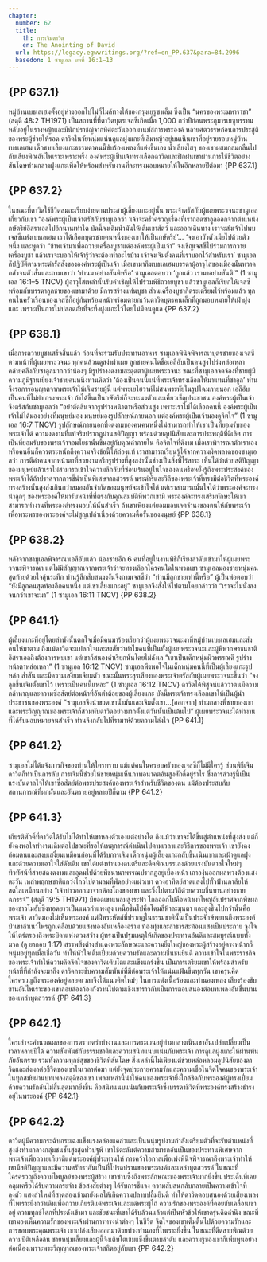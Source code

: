 ```yaml
---
chapter:
  number: 62
  title:
    th: การเจิมดาวิด
    en: The Anointing of David
  url: https://legacy.egwwritings.org/?ref=en_PP.637&para=84.2996
  basedon: 1 ซามูเอล บทที่ 16:1–13
---
```


## {PP 637.1}

หมู่บ้านเบธเลเฮมตั้งอยู่ห่างออกไปไม่กี่ไมล์ทางใต้ของกรุงเยรูซาเล็ม ซึ่งเป็น “นครของพระมหาราชา” (สดุดี 48:2 TH1971) เป็นสถานที่ที่ดาวิดบุตรเจสซีเกิดเมื่อ 1,000 กว่าปีก่อนพระกุมารเยซูบรรทมหลับอยู่ในรางหญ้าและมีนักปราชญ์จากทิศตะวันออกมานมัสการพระองค์ หลายศตวรรษก่อนการประสูติของพระผู้ช่วยให้รอด ดาวิดในวัยหนุ่มแน่นดูแลฝูงแกะที่เล็มหญ้าอยู่บนเนินเขาที่อยู่รายรอบหมู่บ้านเบธเลเฮม เด็กชายเลี้ยงแกะธรรมดาคนนี้ขับร้องเพลงที่แต่งขึ้นเอง น้ำเสียงใสๆ ของเขาผสมกลมกลืนไปกับเสียงพิณอันไพเราะเพราะพริ้ง องค์พระผู้เป็นเจ้าทรงเลือกดาวิดและฝึกฝนเขาผ่านการใช้ชีวิตอย่างสันโดษท่ามกลางฝูงแกะเพื่อให้พร้อมสำหรับงานที่จะทรงมอบหมายให้ในอีกหลายปีต่อมา {PP 637.1}

## {PP 637.2}

ในขณะที่ดาวิดใช้ชีวิตสมถะเรียบง่ายตามประสาผู้เลี้ยงแกะอยู่นั้น พระเจ้าตรัสกับผู้เผยพระวจนะซามูเอลเกี่ยวกับเขา “องค์พระผู้เป็นเจ้าตรัสกับซามูเอลว่า ‘เจ้าจะคร่ำครวญเรื่องที่เราถอดซาอูลออกจากตำแหน่งกษัตริย์อิสราเอลไปอีกนานเท่าใด บัดนี้จงเติมน้ำมันให้เต็มเขาสัตว์ และออกเดินทาง เราจะส่งเจ้าไปพบเจสซีแห่งเบธเลเฮม เราได้เลือกบุตรชายคนหนึ่งของเขาให้เป็นกษัตริย์’… ‘จงเอาวัวตัวเมียไปด้วยตัวหนึ่ง และพูดว่า “ข้าพเจ้ามาเพื่อถวายเครื่องบูชาแด่องค์พระผู้เป็นเจ้า” จงเชิญเจสซีไปร่วมการถวายเครื่องบูชา แล้วเราจะบอกให้เจ้ารู้ว่าจะต้องทำอะไรบ้าง เจ้าจงเจิมตั้งคนที่เราบอกไว้สำหรับเรา’ ซามูเอลก็ปฏิบัติตามพระดำรัสสั่งขององค์พระผู้เป็นเจ้า เมื่อเขามาถึงเบธเลเฮมบรรดาผู้อาวุโสของเมืองนั้นหวาดกลัวจนตัวสั่นและถามเขาว่า ‘ท่านมาอย่างสันติหรือ’ ซามูเอลตอบว่า ‘ถูกแล้ว เรามาอย่างสันติ’” (1 ซามูเอล 16:1–5 TNCV) ผู้อาวุโสเหล่านั้นรับคำเชิญให้ไปร่วมพิธีถวายบูชา แล้วซามูเอลก็เรียกให้เจสซีพร้อมกับบรรดาลูกชายของเขามาด้วย มีการสร้างแท่นบูชา ส่วนเครื่องบูชาก็ตระเตรียมไว้พร้อมแล้ว ทุกคนในครัวเรือนของเจสซีก็อยู่กันพร้อมหน้าพร้อมตายกเว้นดาวิดบุตรคนเล็กที่ถูกมอบหมายให้เฝ้าฝูงแกะ เพราะเป็นการไม่ปลอดภัยที่จะทิ้งฝูงแกะไว้โดยไม่มีคนดูแล {PP 637.2}

## {PP 638.1}

เมื่อการถวายบูชาเสร็จสิ้นแล้ว ก่อนที่จะร่วมรับประทานอาหาร ซามูเอลพินิจพิจารณาบุตรชายของเจสซีตามหน้าที่ผู้เผยพระวจนะ ทุกคนล้วนดูสง่าผ่าเผย ลูกชายคนโตชื่อเอลีอับเป็นคนสูงโปร่งหล่อเหลาคล้ายคลึงกับซาอูลมากกว่าน้องๆ มีรูปร่างงดงามสะดุดตาผู้เผยพระวจนะ ขณะที่ซามูเอลจดจ้องที่ชายผู้มีความภูมิฐานเยี่ยงเจ้าชายคนหนึ่งท่านคิดว่า ‘ต้องเป็นคนนี้แน่ที่พระเจ้าทรงเลือกให้มาแทนที่ซาอูล’ ท่านจึงรอการอนุญาตจากพระเจ้าให้เจิมชายผู้นี้ แต่พระเยโฮวาห์ไม่สนพระทัยในรูปโฉมภายนอก เอลีอับเป็นคนที่ไม่ยำเกรงพระเจ้า ถ้าได้ขึ้นเป็นกษัตริย์ก็จะทะนงตัวและเคี่ยวเข็ญประชาชน องค์พระผู้เป็นเจ้าจึงตรัสกับซามูเอลว่า “อย่าตัดสินจากรูปร่างหน้าตาหรือส่วนสูง เพราะเราไม่ได้เลือกคนนี้ องค์พระผู้เป็นเจ้าไม่ได้มองอย่างที่มนุษย์มอง มนุษย์มองรูปลักษณ์ภายนอก แต่องค์พระผู้เป็นเจ้ามองดูจิตใจ” (1 ซามูเอล 16:7 TNCV) รูปลักษณ์ภายนอกที่งดงามของคนคนหนึ่งไม่สามารถทำให้เขาเป็นที่ยอมรับของพระเจ้าได้ ความงดงามที่แท้จริงปรากฏผ่านสติปัญญา พร้อมด้วยอุปนิสัยและการประพฤติที่ดีเลิศ การเป็นที่ยอมรับของพระเจ้าจอมโยธานั้นขึ้นอยู่กับคุณค่าภายใน คือจิตใจที่ดีงาม เมื่อเราพิจารณาตัวเราเองหรือคนอื่นก็ควรตระหนักถึงความจริงข้อนี้ให้ถ่องแท้ เราสามารถเรียนรู้ได้จากความผิดพลาดของซามูเอลว่า การตีค่าคนจากหน้าตาที่สวยงามหรือรูปร่างที่สูงสง่านั้นช่างเป็นสิ่งที่ไร้สาระ เห็นได้ว่าด้วยสติปัญญาของมนุษย์แล้วเราไม่สามารถเข้าใจความลึกลับที่ซ่อนเร้นอยู่ในใจของคนหรือหยั่งรู้ถึงพระประสงค์ของพระเจ้าได้ถ้าปราศจากการชี้นำเป็นพิเศษจากสวรรค์ พระดำริและวิถีของพระเจ้าที่ทรงมีต่อชีวิตที่พระองค์ทรงสร้างนั้นสูงส่งเกินกว่าสมองอันจำกัดของมนุษย์จะเข้าใจได้ แต่เราสามารถมั่นใจได้ว่าพระองค์จะทรงนำลูกๆ ของพระองค์ให้มารับหน้าที่ที่ตรงกับคุณสมบัติที่พวกเขามี พระองค์จะทรงเสริมทักษะให้เขาสามารถทำงานที่พระองค์ทรงมอบให้นั้นสำเร็จ ถ้าเขาเพียงแต่ยอมมอบเจตจำนงของตนให้กับพระเจ้าเพื่อพระพรของพระองค์จะไม่สูญเปล่าเนื่องด้วยความดื้อรั้นของมนุษย์ {PP 638.1}

## {PP 638.2}

หลังจากซามูเอลพิจารณาเอลีอับแล้ว น้องชายอีก 6 คนที่อยู่ในงานพิธีก็เรียงลำดับเข้ามาให้ผู้เผยพระวจนะพิจารณา แต่ไม่มีสัญญาณจากพระเจ้าว่าจะทรงเลือกใครคนใดในพวกเขา ซามูเอลมองชายหนุ่มคนสุดท้ายด้วยใจลุ้นระทึก ท่านรู้สึกสับสนงงงันจึงถามเจสซีว่า “ท่านมีลูกชายเท่านี้หรือ” ผู้เป็นพ่อตอบว่า “ยังมีลูกคนสุดท้องอีกคนหนึ่ง แต่เขาเลี้ยงแกะอยู่” ซามูเอลจึงสั่งให้ไปตามโดยกล่าวว่า “เราจะไม่นั่งลงจนกว่าเขาจะมา” (1 ซามูเอล 16:11 TNCV) {PP 638.2}

## {PP 641.1}

ผู้เลี้ยงแกะที่อยู่โดยลำพังนั้นตกใจเมื่อมีคนมาร้องเรียกว่าผู้เผยพระวจนะมาที่หมู่บ้านเบธเลเฮมและส่งคนให้มาตาม ถึงแม้ดาวิดจะแปลกใจและสงสัยว่าทำไมคนที่เป็นทั้งผู้เผยพระวจนะและผู้พิพากษาชนชาติอิสราเอลถึงต้องการพบเขา แต่เขาก็สนองคำเรียกนั้นโดยไม่ลังเล “เขาเป็นเด็กหนุ่มผิวพรรณดี รูปร่างหน้าตาหล่อเหลา” (1 ซามูเอล 16:12 TNCV) ซามูเอลพึงพอใจในเด็กหนุ่มคนนี้ที่เป็นผู้เลี้ยงแกะรูปหล่อ ล่ำสัน และมีความเสงี่ยมเจียมตัว ขณะนั้นพระสุรเสียงของพระเจ้าตรัสกับผู้เผยพระวจนะขึ้นว่า “จงลุกขึ้นเจิมตั้งเขาไว้ เพราะเป็นคนนี้แหละ” (1 ซามูเอล 16:12 TNCV) ดาวิดได้พิสูจน์แล้วว่าตนมีความกล้าหาญและความซื่อสัตย์ต่อหน้าที่อันต่ำต้อยของผู้เลี้ยงแกะ บัดนี้พระเจ้าทรงเลือกเขาให้เป็นผู้นำประชาชนของพระองค์ “ซามูเอลจึงนำขวดเขาน้ำมันและเจิมตั้งเขา…[ออกจาก] ท่ามกลางพี่ชายของเขา และพระวิญญาณของพระเจ้าก็สวมทับดาวิดอย่างมากตั้งแต่วันนั้นเป็นต้นไป”<!--1 ซามูเอล 16:13 TH1971--> ผู้เผยพระวจนะได้ทำงานที่ได้รับมอบหมายจนสำเร็จ ท่านจึงกลับไปที่รามาห์ด้วยความโล่งใจ {PP 641.1}

## {PP 641.2}

ซามูเอลไม่ได้แจ้งภารกิจของท่านให้ใครทราบ แม้แต่คนในครอบครัวของเจสซีก็ไม่มีใครรู้ ส่วนพิธีเจิมดาวิดก็ทำเป็นการลับ การเจิมนี้ช่วยให้ชายหนุ่มเห็นภาพอนาคตอันสูงศักดิ์อยู่รำไร ซึ่งการล่วงรู้นี้เป็นแรงบันดาลใจให้เขาซื่อสัตย์ต่อพระประสงค์ของพระเจ้าสำหรับชีวิตของตน แม้ต้องประสบกับสถานการณ์ที่ผกผันและอันตรายอยู่หลายปีก็ตาม {PP 641.2}

## {PP 641.3}

เกียรติศักดิ์ที่ดาวิดได้รับไม่ได้ทำให้เขาหลงตัวเองแต่อย่างใด ถึงแม้ว่าเขาจะได้ขึ้นสู่ตำแหน่งที่สูงส่ง แต่ก็ยังคงพอใจทำงานเดิมต่อไปขณะที่รอให้เหตุการณ์ดำเนินไปตามเวลาและวิธีการของพระเจ้า เขายังคงถ่อมตนและสงบเสงี่ยมเหมือนก่อนที่ได้รับการเจิม เด็กหนุ่มผู้เลี้ยงแกะกลับขึ้นเนินเขาและเฝ้าดูแลฝูงแกะด้วยความเอาใจใส่ดังเดิม เขาได้แต่งทำนองดนตรีและดีดพิณบรรเลงด้วยแรงบันดาลใจใหม่ๆ ทิวทัศน์ที่สวยสดงดงามและอุดมไปด้วยพืชนานาพรรณปรากฏอยู่เบื้องหน้า เถาองุ่นออกผลพวงต้องแสงตะวัน เหล่าพฤกษชาติแกว่งไกวไปตามลมที่พัดอย่างแผ่วเบา ดวงอาทิตย์สาดแสงไปทั่วฟ้านภาลัยให้สดใสเหมือนอย่าง “เจ้าบ่าวออกมาจากห้องโถงของเขา และวิ่งไปตามวิถีด้วยความชื่นบานอย่างชายฉกรรจ์” (สดุดี 19:5 TH1971) มียอดเขาแหลมสูงระฟ้า ไกลออกไปคือหน้าผาใหญ่อันปราศจากพืชผลของชาวโมอับซึ่งทอดยาวเป็นแนวกำแพงสูง เหนือขึ้นไปคือโดมสีฟ้าละมุนตา และสูงขึ้นไปกว่านั้นคือพระเจ้า ดาวิดมองไม่เห็นพระองค์ แต่ฝีพระหัตถ์ที่ปรากฏในธรรมชาตินั้นเป็นประจักษ์พยานถึงพระองค์ ป่าเขาลำเนาไพรถูกเคลือบด้วยแสงทองอันเหลืองอร่าม ท้องทุ่งและลำธารสะท้อนแสงเป็นประกาย จูงใจให้ไตร่ตรองถึงพระบิดาแห่งดวงสว่าง ผู้ทรงเป็นปฐมเหตุให้เกิดของประทานอันดีและสมบูรณ์แบบทั้งมวล (ดู ยากอบ 1:17) สรรพสิ่งต่างสำแดงพระลักษณะและความยิ่งใหญ่ของพระผู้สร้างอยู่ตรงหน้ากวีหนุ่มอยู่ทุกเมื่อเชื่อวัน ทำให้หัวใจเต็มเปี่ยมด้วยความรักและความชื่นชนยินดี ความเข้าใจในพระราชกิจของพระเจ้าทำให้ความคิดจิตใจของดาวิดเติบโตและแข็งแกร่งขึ้น เป็นการเตรียมเขาให้พร้อมสำหรับหน้าที่ที่กำลังจะมาถึง ดาวิดกระชับความสัมพันธ์ที่มีต่อพระเจ้าให้แน่นแฟ้นขึ้นทุกวัน เขาครุ่นคิดใคร่ครวญถึงพระองค์อยู่ตลอดเวลาจึงได้แนวคิดใหม่ๆ ในการแต่งเนื้อร้องและทำนองเพลง เสียงร้องขับขานอันไพเราะของเขาลอยล่องก้องกังวานไปตามเชิงเขาราวกับเป็นการตอบสนองต่อบทเพลงอันชื่นบานของเหล่าทูตสวรรค์ {PP 641.3}

## {PP 642.1}

ใครเล่าจะคำนวณผลของการตรากตรำทำงานและการตระเวนอยู่ท่ามกลางเนินเขาอันเปล่าเปลี่ยวเป็นเวลาหลายปีได้ ความสัมพันธ์กับธรรมชาติและความสนิทแนบแน่นกับพระเจ้า การดูแลฝูงแกะให้ผ่านพ้นภัยอันตราย รวมทั้งความทุกข์สุขของชีวิตที่สันโดษ สิ่งเหล่านี้ไม่เพียงแต่ช่วยหล่อหลอมอุปนิสัยของดาวิดและส่งผลต่อชีวิตของเขาในเวลาต่อมา แต่ยังจุดประกายความรักและความเชื่อในจิตใจคนของพระเจ้าในทุกสมัยผ่านบทเพลงสดุดีของเขา เพลงเหล่านี้นำให้คนของพระเจ้ายิ่งใกล้ชิดกับพระองค์ผู้ทรงเปี่ยมด้วยความรักอันไม่สิ้นสุดมากยิ่งขึ้น คือสนิทแนบแน่นกับพระเจ้าซึ่งบรรดาชีวิตที่พระองค์ทรงสร้างธำรงอยู่ในพระองค์ {PP 642.1}

## {PP 642.2}

ดาวิดผู้มีความกระฉับกระเฉงแข็งแรงคล่องแคล่วและเป็นหนุ่มรูปงามกำลังเตรียมตัวที่จะรับตำแหน่งที่สูงส่งท่ามกลางกลุ่มชนชั้นสูงสุดทั่วปฐพี เขาใช้ตะลันต์ความสามารถอันเป็นของประทานพิเศษจากพระเจ้าเพื่อถวายเกียรติแด่พระองค์ผู้ประทานให้ การคว้าโอกาสเพื่อเพ่งพินิจพิจารณาถึงพระเจ้าทำให้เขามีสติปัญญาและมีความศรัทธาอันเป็นที่โปรดปรานของพระองค์และเหล่าทูตสวรรค์ ในขณะที่ใคร่ครวญถึงความไพบูลย์ของพระผู้สร้าง เขาซาบซึ้งถึงพระลักษณะของพระเจ้ามากยิ่งขึ้น ประเด็นที่เคยคลุมเครือได้รับความกระจ่าง ข้อสงสัยต่างๆ ได้รับการชี้แจง ความสับสนกลับกลายเป็นความเข้าใจที่ลงตัว แสงลำใหม่ที่สาดส่องเข้ามายังผลให้เกิดความปลาบปลื้มยินดี ทำให้ดาวิดตอบสนองด้วยเสียงเพลงที่ไพเราะยิ่งกว่าเดิมเพื่อถวายเกียรติแด่พระเจ้าและแด่พระผู้ไถ่ ความรักของพระองค์ที่คอยขับเคลื่อนเขาอยู่ ความทุกข์โศกที่ประดังเข้ามา และชัยชนะที่เขาได้รับล้วนแล้วแต่เป็นหัวข้อให้เขาครุ่นคิดคำนึง ขณะที่เขามองเห็นความรักของพระเจ้าผ่านการทรงนำต่างๆ ในชีวิต จิตใจของเขาเต็มตื้นไปด้วยความรักและการขอบพระคุณพระเจ้า เขาเปล่งเสียงออกมาด้วยท่วงทำนองที่ไพเราะยิ่งขึ้น ในขณะที่ดีดสายพิณด้วยความปีติเหลือล้น ชายหนุ่มเลี้ยงแกะผู้นี้จึงเติบโตเข้มแข็งขึ้นตามลำดับ และความรู้ของเขาก็เพิ่มพูนอย่างต่อเนื่องเพราะพระวิญญาณของพระเจ้าสถิตอยู่กับเขา {PP 642.2}
